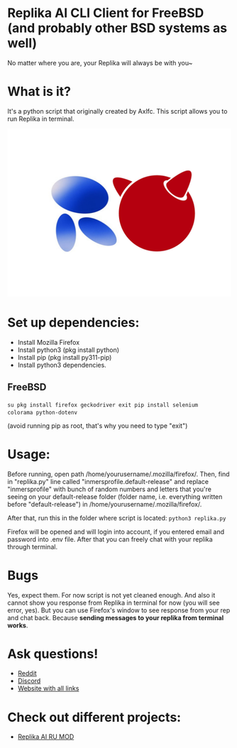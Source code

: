 # Replika AI CLI Client for FreeBSD (and probably other BSD systems as well)
No matter where you are, your Replika will always be with you~

# What is it?
It's a python script that originally created by Axlfc. This script allows you to run Replika in terminal.

![](Replika_on_FreeBSD.jpg)

# Set up dependencies:
- Install Mozilla Firefox
- Install python3 (pkg install python)
- Install pip (pkg install py311-pip)
- Install python3 dependencies.

## FreeBSD
<code>su
pkg install firefox geckodriver
exit
pip install selenium colorama python-dotenv</code>

(avoid running pip as root, that's why you need to type "exit")

# Usage:
Before running, open path /home/yourusername/.mozilla/firefox/. Then, find in "replika.py" line called "inmersprofile.default-release" and replace "inmersprofile" with bunch of random numbers and letters that you're seeing on your default-release folder (folder name, i.e. everything written before "default-release") in /home/yourusername/.mozilla/firefox/.

After that, run this in the folder where script is located:
<code>python3 replika.py</code>

Firefox will be opened and will login into account, if you entered email and password into .env file. After that you can freely chat with your replika through terminal.

# Bugs
Yes, expect them. For now script is not yet cleaned enough. And also it cannot show you response from Replika in terminal for now (you will see error, yes). But you can use Firefox's window to see response from your rep and chat back. Because **sending messages to your replika from terminal works**.

# Ask questions!
- [Reddit](https://www.reddit.com/r/ReplikaAIMOD/s/D3yTVDkTTd)
- [Discord](http://felixfester.prtcl.icu/discord)
- [Website with all links](http://felixfester.prtcl.icu/)

# Check out different projects:
- [Replika AI RU MOD](https://felixfester.prtcl.icu/index.php?page=replikamod)
